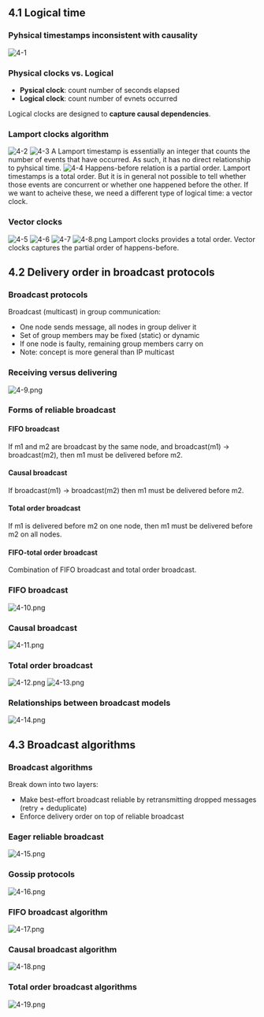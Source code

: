 ## 4.1 Logical time
### Pyhsical timestamps inconsistent with causality
![4-1](./images/4-1.png)
### Physical clocks vs. Logical

- **Pysical clock**: count number of seconds elapsed
- **Logical clock**: count number of evnets occurred

Logical clocks are designed to **capture causal dependencies**.
### Lamport clocks algorithm
![4-2](./images/4-2.png)
![4-3](./images/4-3.png)
A Lamport timestamp is essentially an integer that counts the number of events that have occurred. As such, it has no direct relationship to pyhsical time.
![4-4](https://cdn.nlark.com/yuque/0/2022/png/1349795/1669126703258-922c675b-7281-4cc0-9ef6-4ded4852b69f.png#averageHue=%23f6f6f6&clientId=u30973867-850b-4&crop=0&crop=0&crop=1&crop=1&from=paste&height=456&id=u7ec88a0a&margin=%5Bobject%20Object%5D&name=image.png&originHeight=912&originWidth=1218&originalType=binary&ratio=1&rotation=0&showTitle=false&size=158413&status=done&style=none&taskId=uc893c920-657a-4f58-be43-b67c71c0f13&title=&width=609)
Happens-before relation is a partial order.
Lamport timestamps is a total order. But it is in general not possible to tell whether those events are concurrent or whether one happened before the other. If we want to acheive these, we need a different type of logical time: a vector clock.
### Vector clocks
![4-5](./images/4-5.png)
![4-6](./images/4-6.png)
![4-7](./images/4-7.png)
![4-8.png](./images/4-8.png)
Lamport clocks provides a total order.
Vector clocks captures the partial order of happens-before.
## 4.2 Delivery order in broadcast protocols
### Broadcast protocols
Broadcast (multicast) in group communication:

- One node sends message, all nodes in group deliver it
- Set of group members may be fixed (static) or dynamic
- If one node is faulty, remaining group members carry on
- Note: concept is more general than IP multicast
### Receiving versus delivering
![4-9.png](./images/4-9.png)
### Forms of reliable broadcast
#### FIFO broadcast
If m1 and m2 are broadcast by the same node, and broadcast(m1) -> broadcast(m2), then m1 must be delivered before m2.
#### Causal broadcast
If broadcast(m1) -> broadcast(m2) then m1 must be delivered before m2.
#### Total order broadcast
If m1 is delivered before m2 on one node, then m1 must be delivered before m2 on all nodes.
#### FIFO-total order broadcast
Combination of FIFO broadcast and total order broadcast.
### FIFO broadcast
![4-10.png](./images/4-10.png)
### Causal broadcast
![4-11.png](./images/4-11.png)
### Total order broadcast
![4-12.png](./images/4-12.png)
![4-13.png](./images/4-13.png)
### Relationships between broadcast models
![4-14.png](./images/4-14.png)
## 4.3 Broadcast algorithms
### Broadcast algorithms
Break down into two layers:

- Make best-effort broadcast reliable by retransmitting dropped messages (retry + deduplicate)
- Enforce delivery order on top of reliable broadcast
### Eager reliable broadcast
![4-15.png](./images/4-15.png)
### Gossip protocols
![4-16.png](./images/4-16.png)
### FIFO broadcast algorithm
![4-17.png](./images/4-17.png)
### Causal broadcast algorithm
![4-18.png](./images/4-18.png)
### Total order broadcast algorithms
![4-19.png](./images/4-19.png)
